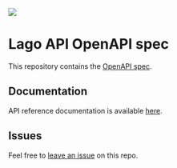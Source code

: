 [![](https://fern-image-hosting.s3.us-east-1.amazonaws.com/OpenAPI_no_bkg.png)](/openapi.yml)

# Lago API OpenAPI spec

This repository contains the [OpenAPI spec](/openapi.yml).

## Documentation

API reference documentation is available [here](https://doc.getlago.com/docs/api/intro).

## Issues

Feel free to [leave an issue](https://github.com/fern-lago/lago-openapi/issues) on this repo.
